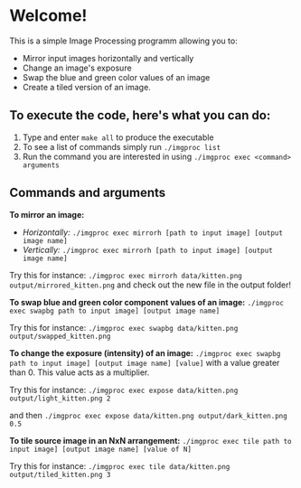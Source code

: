 # Welcome!

This is a simple Image Processing programm allowing you to:
* Mirror input images horizontally and vertically
* Change an image's exposure
* Swap the blue and green color values of an image
* Create a tiled version of an image.

## To execute the code, here's what you can do:
1. Type and enter `make all` to produce the executable
2. To see a list of commands simply run `./imgproc list`
3. Run the command you are interested in using `./imgproc exec <command> arguments`

## Commands and arguments
**To mirror an image:**
* *Horizontally:*
  `./imgproc exec mirrorh [path to input image] [output image name]`
* *Vertically:*
  `./imgproc exec mirrorh [path to input image] [output image name]`

Try this for instance: 
`./imgproc exec mirrorh data/kitten.png output/mirrored_kitten.png` and check out the new file in the output folder!

**To swap blue and green color component values of an image:** `./imgproc exec swapbg path to input image] [output image name]`

Try this for instance: `./imgproc exec swapbg data/kitten.png output/swapped_kitten.png`

**To change the exposure (intensity) of an image:** `./imgproc exec swapbg path to input image] [output image name] [value]` with a value greater than 0. This value acts as a multiplier.

Try this for instance: `./imgproc exec expose data/kitten.png output/light_kitten.png 2`

and then `./imgproc exec expose data/kitten.png output/dark_kitten.png 0.5`

**To tile source image in an NxN arrangement:** `./imgproc exec tile path to input image] [output image name] [value of N]`

Try this for instance: `./imgproc exec tile data/kitten.png output/tiled_kitten.png 3`


